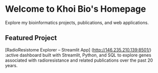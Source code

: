 # Welcome to Khoi Bio's Homepage

Explore my bioinformatics projects, publications, and web applications.

## Featured Project

[RadioResistome Explorer – Streamlit App] (http://146.235.210.139:8501/) :active dashboard built with Streamlit, Python, and SQL to explore genes associated with radioresistance and related publications over the past 20 years.
